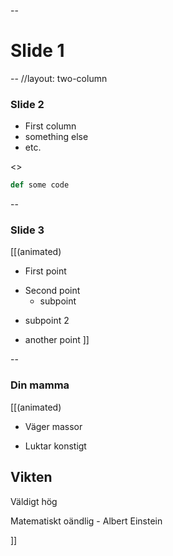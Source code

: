 --

# Slide 1



--
//layout: two-column

### Slide 2

- First column
- something else
- etc.

<>

```python
def some code
```




--

### Slide 3

[[(animated)
>>
- First point
>>
- Second point
  - subpoint
>>
  - subpoint 2
>>
- another point
]]



--

### Din mamma

[[(animated)
>>
- Väger massor
>>
- Luktar konstigt

>>
## Vikten

>>
Väldigt hög

>>
Matematiskt oändlig - Albert Einstein

]]

